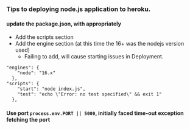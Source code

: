 
### Tips to deploying node.js application to heroku.

#### update the package.json, with appropriately
 - Add the scripts section
 - Add the engine section (at this time the 16+ was the nodejs version used)
    - Failing to add, will cause starting issues in Deployment.
```
"engines": {
    "node": "16.x"
  },  
"scripts": {
    "start": "node index.js",
    "test": "echo \"Error: no test specified\" && exit 1"
  },
```

#### Use port `process.env.PORT || 5000`, initially faced time-out exception fetching the port 
